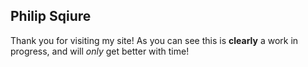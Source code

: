 ## Philip Sqiure

Thank you for visiting my site! As you can see this is **clearly** a work in progress, and will _only_ get better with time!
